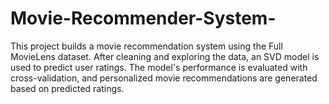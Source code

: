 # Movie-Recommender-System-
This project builds a movie recommendation system using the Full MovieLens dataset. After cleaning and exploring the data, an SVD model is used to predict user ratings. The model's performance is evaluated with cross-validation, and personalized movie recommendations are generated based on predicted ratings.
